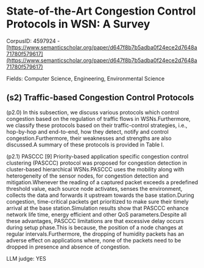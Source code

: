 # State-of-the-Art Congestion Control Protocols in WSN: A Survey

CorpusID: 4597924 - [https://www.semanticscholar.org/paper/d647f8b7b5adba0f24ece2d7648a71780f579617](https://www.semanticscholar.org/paper/d647f8b7b5adba0f24ece2d7648a71780f579617)

Fields: Computer Science, Engineering, Environmental Science

## (s2) Traffic-based Congestion Control Protocols
(p2.0) In this subsection, we discuss various protocols which control congestion based on the regulation of traffic flows in WSNs.Furthermore, we classify these protocols based on their traffic-control strategies, i.e., hop-by-hop and end-to-end, how they detect, notify and control congestion.Furthermore, their weaknesses and strengths are also discussed.A summary of these protocols is provided in Table I.

(p2.1) PASCCC [9] Priority-based application specific congestion control clustering (PASCCC) protocol was proposed for congestion detection in cluster-based hierarchical WSNs.PASCCC uses the mobility along with heterogeneity of the sensor nodes, for congestion detection and mitigation.Whenever the reading of a captured packet exceeds a predefined threshold value, each source node activates, senses the environment, collects the data and forwards it upstream towards the base station.During congestion, time-critical packets get prioritized to make sure their timely arrival at the base station.Simulation results show that PASCCC enhance network life time, energy efficient and other QoS parameters.Despite all these advantages, PASCCC limitations are that excessive delay occurs during setup phase.This is because, the position of a node changes at regular intervals.Furthermore, the dropping of humidity packets has an adverse effect on applications where, none of the packets need to be dropped in presence and absence of congestion.

LLM judge: YES

